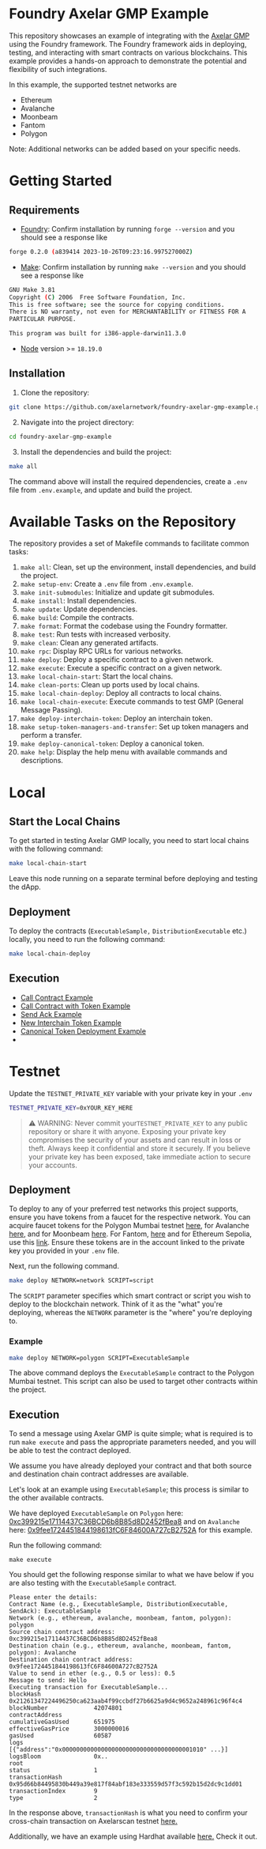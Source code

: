 # Foundry Axelar GMP Example

This repository showcases an example of integrating with the [Axelar GMP](https://docs.axelar.dev/dev/general-message-passing/overview) using the Foundry framework. The Foundry framework aids in deploying, testing, and interacting with smart contracts on various blockchains. This example provides a hands-on approach to demonstrate the potential and flexibility of such integrations.

In this example, the supported testnet networks are

- Ethereum
- Avalanche
- Moonbeam
- Fantom
- Polygon

Note: Additional networks can be added based on your specific needs.

# Getting Started

## Requirements

- [Foundry](https://getfoundry.sh/): Confirm installation by running `forge --version` and you should see a response like

```bash
forge 0.2.0 (a839414 2023-10-26T09:23:16.997527000Z)
```

- [Make](https://www.gnu.org/software/make/): Confirm installation by running `make --version` and you should see a response like

```bash
GNU Make 3.81
Copyright (C) 2006  Free Software Foundation, Inc.
This is free software; see the source for copying conditions.
There is NO warranty, not even for MERCHANTABILITY or FITNESS FOR A
PARTICULAR PURPOSE.

This program was built for i386-apple-darwin11.3.0
```

- [Node](https://nodejs.org/en) version >= `18.19.0`

## Installation

1. Clone the repository:

```bash
git clone https://github.com/axelarnetwork/foundry-axelar-gmp-example.git
```

2. Navigate into the project directory:

```bash
cd foundry-axelar-gmp-example
```

3. Install the dependencies and build the project:

```bash
make all
```

The command above will install the required dependencies, create a `.env` file from `.env.example`, and update and build the project.

# Available Tasks on the Repository

The repository provides a set of Makefile commands to facilitate common tasks:

1. `make all`: Clean, set up the environment, install dependencies, and build the project.
2. `make setup-env`: Create a `.env` file from `.env.example`.
3. `make init-submodules`: Initialize and update git submodules.
4. `make install`: Install dependencies.
5. `make update`: Update dependencies.
6. `make build`: Compile the contracts.
7. `make format`: Format the codebase using the Foundry formatter.
8. `make test`: Run tests with increased verbosity.
9. `make clean`: Clean any generated artifacts.
10. `make rpc`: Display RPC URLs for various networks.
11. `make deploy`: Deploy a specific contract to a given network.
12. `make execute`: Execute a specific contract on a given network.
13. `make local-chain-start`: Start the local chains.
14. `make clean-ports`: Clean up ports used by local chains.
15. `make local-chain-deploy`: Deploy all contracts to local chains.
16. `make local-chain-execute`: Execute commands to test GMP (General Message Passing).
17. `make deploy-interchain-token`: Deploy an interchain token.
18. `make setup-token-managers-and-transfer`: Set up token managers and perform a transfer.
19. `make deploy-canonical-token`: Deploy a canonical token.
20. `make help`: Display the help menu with available commands and descriptions.

# Local

## Start the Local Chains

To get started in testing Axelar GMP locally, you need to start local chains with the following command:

```bash
make local-chain-start
```

Leave this node running on a separate terminal before deploying and testing the dApp.

## Deployment

To deploy the contracts (`ExecutableSample,` `DistributionExecutable` etc.) locally, you need to run the following command:

```bash
make local-chain-deploy
```

## Execution

- [Call Contract Example](./src/call-contract/README.md)
- [Call Contract with Token Example](./src/call-contract-with-token/README.md)
- [Send Ack Example](./src/send-ack/README.md)
- [New Interchain Token Example](./src/new-interchain-token/README.md)
- [Canonical Token Deployment Example](./src/canonical-token/README.md)
- 

# Testnet

Update the `TESTNET_PRIVATE_KEY` variable with your private key in your `.env`

```bash
TESTNET_PRIVATE_KEY=0xYOUR_KEY_HERE
```

> ⚠️ WARNING: Never commit your`TESTNET_PRIVATE_KEY` to any public repository or share it with anyone. Exposing your private key compromises the security of your assets and can result in loss or theft. Always keep it confidential and store it securely. If you believe your private key has been exposed, take immediate action to secure your accounts.

## Deployment

To deploy to any of your preferred test networks this project supports, ensure you have tokens from a faucet for the respective network. You can acquire faucet tokens for the Polygon Mumbai testnet [here](https://faucet.polygon.technology/), for Avalanche [here](https://docs.avax.network/build/dapp/smart-contracts/get-funds-faucet), and for Moonbeam [here](https://faucet.moonbeam.network/). For Fantom, [here](https://faucet.fantom.network/) and for Ethereum Sepolia, use this [link](https://www.alchemy.com/faucets/ethereum-sepolia). Ensure these tokens are in the account linked to the private key you provided in your `.env` file.

Next, run the following command.

```bash
make deploy NETWORK=network SCRIPT=script
```

The `SCRIPT` parameter specifies which smart contract or script you wish to deploy to the blockchain network. Think of it as the "what" you're deploying, whereas the `NETWORK` parameter is the "where" you're deploying to.

### Example

```bash
make deploy NETWORK=polygon SCRIPT=ExecutableSample
```

The above command deploys the `ExecutableSample` contract to the Polygon Mumbai testnet. This script can also be used to target other contracts within the project.

## Execution

To send a message using Axelar GMP is quite simple; what is required is to run `make execute` and pass the appropriate parameters needed, and you will be able to test the contract deployed.

We assume you have already deployed your contract and that both source and destination chain contract addresses are available.

Let's look at an example using `ExecutableSample`; this process is similar to the other available contracts.

We have deployed `ExecutableSample` on `Polygon` here: [0xc399215e17114437C36BCD6b8B85d8D2452fBea8](https://mumbai.polygonscan.com/address/0xc399215e17114437C36BCD6b8B85d8D2452fBea8) and on `Avalanche` here: [0x9fee1724451844198613fC6F84600A727cB2752A](https://testnet.snowtrace.io/address/0x9fee1724451844198613fC6F84600A727cB2752A) for this example.

Run the following command:

```
make execute
```

You should get the following response similar to what we have below if you are also testing with the `ExecutableSample` contract.

```
Please enter the details:
Contract Name (e.g., ExecutableSample, DistributionExecutable, SendAck): ExecutableSample
Network (e.g., ethereum, avalanche, moonbeam, fantom, polygon): polygon
Source chain contract address: 0xc399215e17114437C36BCD6b8B85d8D2452fBea8
Destination chain (e.g., ethereum, avalanche, moonbeam, fantom, polygon): Avalanche
Destination chain contract address: 0x9fee1724451844198613fC6F84600A727cB2752A
Value to send in ether (e.g., 0.5 or less): 0.5
Message to send: Hello
Executing transaction for ExecutableSample...
blockHash               0x21261347224496250ca623aab4f99ccbdf27b6625a9d4c9652a248961c96f4c4
blockNumber             42074801
contractAddress
cumulativeGasUsed       651975
effectiveGasPrice       3000000016
gasUsed                 60587
logs                    [{"address":"0x0000000000000000000000000000000000001010" ...}]
logsBloom               0x..
root
status                  1
transactionHash         0x95d66b84495830b449a39e817f84abf183e333559d57f3c592b15d2dc9c1dd01
transactionIndex        9
type                    2
```

In the response above, `transactionHash` is what you need to confirm your cross-chain transaction on Axelarscan testnet [here.](https://testnet.axelarscan.io/gmp/0x95d66b84495830b449a39e817f84abf183e333559d57f3c592b15d2dc9c1dd01)

Additionally, we have an example using Hardhat available [here.](https://github.com/axelarnetwork/axelar-examples) Check it out.

